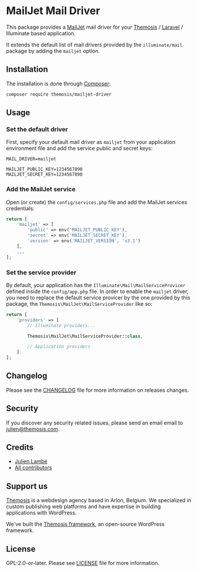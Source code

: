 MailJet Mail Driver
===================

This package provides a [MailJet](https://www.mailjet.com/) mail driver for your [Themosis](https://framework.themosis.com/) / [Laravel](https://laravel.com/) / Illuminate based application.

It extends the default list of mail drivers provided by the `illuminate/mail` package by adding the `mailjet` option.

## Installation

The installation is done through [Composer](https://getcomposer.org/):

```bash
composer require themosis/mailjet-driver
```

## Usage

### Set the default driver

First, specify your default mail driver as `mailjet` from your application environment file and add the service public and secret keys:

```dotenv
MAIL_DRIVER=mailjet

MAILJET_PUBLIC_KEY=1234567890
MAILJET_SECRET_KEY=1234567890
```

### Add the MailJet service

Open (or create) the `config/services.php` file and add the MailJet services credentials:

```php
return [
    'mailjet' => [
        'public' => env('MAILJET_PUBLIC_KEY'),
        'secret' => env('MAILJET_SECRET_KEY'),
        'version' => env('MAILJET_VERSION', 'v3.1')
    ],
    ...
];
```

### Set the service provider

By default, your application has the `Illuminate\Mail\MailServiceProvicer` defined inside the `config/app.php` file. In order to enable the `mailjet` driver, you need to replace the default service provicer by the one provided by this package, the `Themosis\MailJet\MailServiceProvider` like so:

```php
return [
    'providers' => [
        // Illuminate providers...

        Themosis\MailJet\MailServiceProvider::class,

        // Application providers
    ]
];
```

## Changelog

Please see the [CHANGELOG](CHANGELOG.md) file for more information on releases changes.

## Security

If you discover any security related issues, please send an email email to julien@themosis.com.

## Credits

- [Julien Lambé](https://github.com/jlambe)
- [All contributors](https://github.com/themosis/mailjet-driver/graphs/contributors)

## Support us

[Themosis](https://www.themosis.com) is a webdesign agency based in Arlon, Belgium. We specialized in custom publishing web platforms and have expertise in building applications with WordPress.

We've built the [Themosis framework](https://framework.themosis.com), an open-source WordPress framework.

## License

GPL-2.0-or-later. Please see [LICENSE](LICENSE.md) file for more information.
